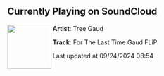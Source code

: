 ## Currently Playing on SoundCloud

[<img align="left" width="100" src="https://i1.sndcdn.com/artworks-rmwQryKECiNzEs9e-s4p4MA-t500x500.jpg">](https://soundcloud.com/treegaud/for-the-last-time-gaud-flip-1)

**Artist**: Tree Gaud 

**Track**: For The Last Time Gaud FLiP

Last updated at 09/24/2024 08:54
